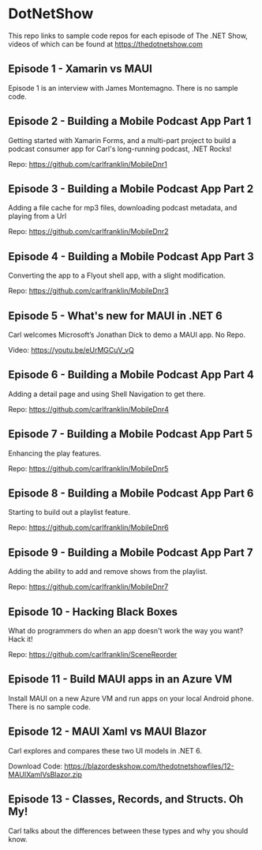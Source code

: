 # DotNetShow
This repo links to sample code repos for each episode of The .NET Show, videos of which can be found at https://thedotnetshow.com

## Episode 1 - Xamarin vs MAUI
Episode 1 is an interview with James Montemagno. There is no sample code.

## Episode 2 - Building a Mobile Podcast App Part 1
Getting started with Xamarin Forms, and a multi-part project to build a podcast consumer app for Carl's long-running podcast, .NET Rocks!

Repo: https://github.com/carlfranklin/MobileDnr1

## Episode 3 - Building a Mobile Podcast App Part 2
Adding a file cache for mp3 files, downloading podcast metadata, and playing from a Url

Repo: https://github.com/carlfranklin/MobileDnr2

## Episode 4 - Building a Mobile Podcast App Part 3
Converting the app to a Flyout shell app, with a slight modification.

Repo: https://github.com/carlfranklin/MobileDnr3

## Episode 5 - What's new for MAUI in .NET 6
Carl welcomes Microsoft’s Jonathan Dick to demo a MAUI app. No Repo.

Video: https://youtu.be/eUrMGCuV_vQ

## Episode 6 - Building a Mobile Podcast App Part 4
Adding a detail page and using Shell Navigation to get there.

Repo: https://github.com/carlfranklin/MobileDnr4

## Episode 7 - Building a Mobile Podcast App Part 5
Enhancing the play features.

Repo: https://github.com/carlfranklin/MobileDnr5

## Episode 8 - Building a Mobile Podcast App Part 6
Starting to build out a playlist feature.

Repo: https://github.com/carlfranklin/MobileDnr6

## Episode 9 - Building a Mobile Podcast App Part 7
Adding the ability to add and remove shows from the playlist.

Repo: https://github.com/carlfranklin/MobileDnr7

## Episode 10 - Hacking Black Boxes
What do programmers do when an app doesn't work the way you want? Hack it!

Repo: https://github.com/carlfranklin/SceneReorder

## Episode 11 - Build MAUI apps in an Azure VM
Install MAUI on a new Azure VM and run apps on your local Android phone.
There is no sample code.

## Episode 12 - MAUI Xaml vs MAUI Blazor
Carl explores and compares these two UI models in .NET 6.

Download Code: https://blazordeskshow.com/thedotnetshowfiles/12-MAUIXamlVsBlazor.zip

## Episode 13 - Classes, Records, and Structs. Oh My!
Carl talks about the differences between these types and why you should know.



